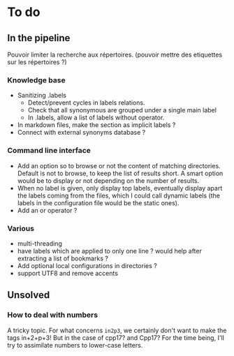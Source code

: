 # To do

## In the pipeline

Pouvoir limiter la recherche aux répertoires.
(pouvoir mettre des etiquettes sur les répertoires ?)

### Knowledge base

- Sanitizing .labels
  - Detect/prevent cycles in labels relations.
  - Check that all synonymous are grouped under a single main label
  - In .labels, allow a list of labels without operator.
- In markdown files, make the section as implicit labels ?
- Connect with external synonyms database ?

### Command line interface

- Add an option so to browse or not the content of matching directories.
  Default is not to browse, to keep the list of results short.
  A smart option would be to display or not depending on the number of results.
- When no label is given, only display top labels, eventually display apart the
  labels coming from the files, which I could call dynamic labels
  (the labels in the configuration file would be the static ones).
- Add an or operator ?

### Various

- multi-threading
- have labels which are applied to only one line ?
  would help after extracting a list of bookmarks ?
- Add optional local configurations in directories ?
- support UTF8 and remove accents


## Unsolved

### How to deal with numbers

A tricky topic. For what concerns `in2p3`, we certainly don't want to make the tags in+2+p+3! But in the case of cpp17? and Cpp17? For the time being, I'll try to assimilate numbers to lower-case letters.


